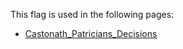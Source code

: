 This flag is used in the following pages:
 - [Castonath_Patricians_Decisions](../decisions/Castonath_Patricians_Decisions.md)
